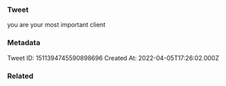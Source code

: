 ### Tweet
you are your most important client

### Metadata
Tweet ID: 1511394745590898696
Created At: 2022-04-05T17:26:02.000Z

### Related

